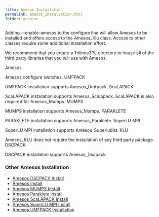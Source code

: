 ```yaml
---
title: Amesos Installation
permalink: amesos_installation.html
folder: archive
---
```


Adding --enable-amesos to the configure line will allow Amesos to be installed and offers access to the Amesos_Klu class. Access to other classes require some additional installation effort.

We recommend that you create a Trilinos3PL directory to house all of the third party libraries that you will use with Amesos.

Amesos

Amesos configure switches.
UMFPACK

UMFPACK installation supports Amesos_Umfpack.
ScaLAPACK

ScaLAPACK installation supports Amesos_Scalapack. ScaLAPACK is also required for Amesos_Mumps.
MUMPS

MUMPS installation supports Amesos_Mumps.
PARAKLETE

PARAKLETE installation supports Amesos_Paraklete.
SuperLU MPI

SuperLU MPI installation supports Amesos_Superludist.
KLU

Amesos_KLU does not require the installation of any third party package.
DSCPACK

DSCPACK installation supports Amesos_Dscpack.      


### Other Amesos Installation

* [Amesos DSCPACK Install](amesos-dscpack-install.html)
* [Amesos Install](amesos_install.html) 
* [Amesos MUMPS Install](amesos-mumps-install.html)
* [Amesos Paraklete Install](amesos-paraklete-install) 
* [Amesos ScaLAPACK Install](amesos-scalapack-install.html) 
* [Amesos SuperLU MPI Install](amesos-superlu-mpi-install.html) 
* [Amesos UMFPACK Installation](amesos-umfpack-installation.html) 
